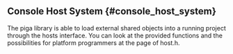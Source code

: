 Console Host System {#console_host_system}
-------------------

The piga library is able to load external shared objects into 
a running project through the hosts interface. You can look at 
the provided functions and the possibilities for platform programmers
at the page of host.h. 



